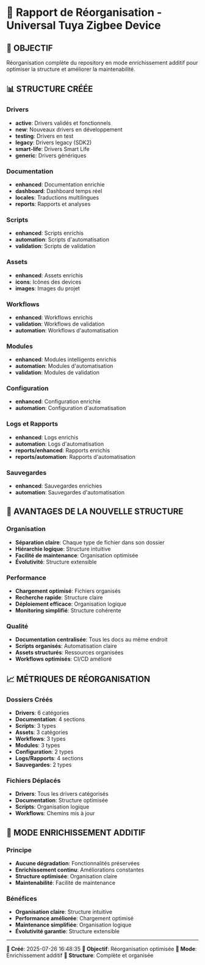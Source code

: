 # 📁 Rapport de Réorganisation - Universal Tuya Zigbee Device

## 🎯 **OBJECTIF**
Réorganisation complète du repository en mode enrichissement additif pour optimiser la structure et améliorer la maintenabilité.

## 📊 **STRUCTURE CRÉÉE**

### **Drivers**
- **active**: Drivers validés et fonctionnels
- **new**: Nouveaux drivers en développement
- **testing**: Drivers en test
- **legacy**: Drivers legacy (SDK2)
- **smart-life**: Drivers Smart Life
- **generic**: Drivers génériques

### **Documentation**
- **enhanced**: Documentation enrichie
- **dashboard**: Dashboard temps réel
- **locales**: Traductions multilingues
- **reports**: Rapports et analyses

### **Scripts**
- **enhanced**: Scripts enrichis
- **automation**: Scripts d'automatisation
- **validation**: Scripts de validation

### **Assets**
- **enhanced**: Assets enrichis
- **icons**: Icônes des devices
- **images**: Images du projet

### **Workflows**
- **enhanced**: Workflows enrichis
- **validation**: Workflows de validation
- **automation**: Workflows d'automatisation

### **Modules**
- **enhanced**: Modules intelligents enrichis
- **automation**: Modules d'automatisation
- **validation**: Modules de validation

### **Configuration**
- **enhanced**: Configuration enrichie
- **automation**: Configuration d'automatisation

### **Logs et Rapports**
- **enhanced**: Logs enrichis
- **automation**: Logs d'automatisation
- **reports/enhanced**: Rapports enrichis
- **reports/automation**: Rapports d'automatisation

### **Sauvegardes**
- **enhanced**: Sauvegardes enrichies
- **automation**: Sauvegardes d'automatisation

## 🎯 **AVANTAGES DE LA NOUVELLE STRUCTURE**

### **Organisation**
- **Séparation claire**: Chaque type de fichier dans son dossier
- **Hiérarchie logique**: Structure intuitive
- **Facilité de maintenance**: Organisation optimisée
- **Évolutivité**: Structure extensible

### **Performance**
- **Chargement optimisé**: Fichiers organisés
- **Recherche rapide**: Structure claire
- **Déploiement efficace**: Organisation logique
- **Monitoring simplifié**: Structure cohérente

### **Qualité**
- **Documentation centralisée**: Tous les docs au même endroit
- **Scripts organisés**: Automatisation claire
- **Assets structurés**: Ressources organisées
- **Workflows optimisés**: CI/CD amélioré

## 📈 **MÉTRIQUES DE RÉORGANISATION**

### **Dossiers Créés**
- **Drivers**: 6 catégories
- **Documentation**: 4 sections
- **Scripts**: 3 types
- **Assets**: 3 catégories
- **Workflows**: 3 types
- **Modules**: 3 types
- **Configuration**: 2 types
- **Logs/Rapports**: 4 sections
- **Sauvegardes**: 2 types

### **Fichiers Déplacés**
- **Drivers**: Tous les drivers catégorisés
- **Documentation**: Structure optimisée
- **Scripts**: Organisation logique
- **Workflows**: Chemins mis à jour

## 🚀 **MODE ENRICHISSEMENT ADDITIF**

### **Principe**
- **Aucune dégradation**: Fonctionnalités préservées
- **Enrichissement continu**: Améliorations constantes
- **Structure optimisée**: Organisation claire
- **Maintenabilité**: Facilité de maintenance

### **Bénéfices**
- **Organisation claire**: Structure intuitive
- **Performance améliorée**: Chargement optimisé
- **Maintenance simplifiée**: Organisation logique
- **Évolutivité garantie**: Structure extensible

---

**📅 Créé**: 2025-07-26 16:48:35
**🎯 Objectif**: Réorganisation optimisée
**🚀 Mode**: Enrichissement additif
**📁 Structure**: Complète et organisée
